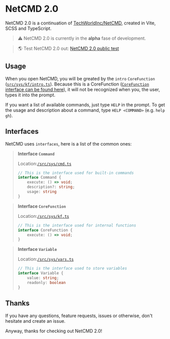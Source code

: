 # NetCMD 2.0
NetCMD 2.0 is a continuation of [TechWorldInc/NetCMD](https://www.github.com/TechWorldInc/NetCMD), created in Vite, SCSS and TypeScript.

> ⚠️ NetCMD 2.0 is currently in the **alpha** fase of development.

> 🌎 Test NetCMD 2.0 out: [NetCMD 2.0 public test](https://www.techworldinc.tk/NetCMD/)

## Usage
When you open NetCMD, you will be greated by the `intro` `CoreFunction` ([`src/sys/kf/intro.ts`](https://github.com/TechWorldInc/NetCMD-2.0/blob/main/src/sys/kf/intro.ts)). Because this is a CoreFunction ([`CoreFunction` interface can be found here](https://github.com/TechWorldInc/NetCMD-2.0/blob/main/src/sys/kf.ts)), it will not be recognized when you, the user, types it into the prompt.

If you want a list of available commands, just type `HELP` in the prompt. To get the usage and description about a command, type `HELP <COMMAND>` (e.g. `help gh`).

## Interfaces
NetCMD uses `interfaces`, here is a list of the common ones:

> **Interface `Command`**
>
> Location:[`/src/sys/cmd.ts`](https://github.com/TechWorldInc/NetCMD-2.0/blob/main/src/sys/cmd.ts)
> ```ts
> // This is the interface used for built-in commands
> interface Command {
>     execute: () => void;
>     description?: string;
>     usage: string
> }
> ```

> **Interface `CoreFunction`**
>
> Location:[`/src/sys/kf.ts`](https://github.com/TechWorldInc/NetCMD-2.0/blob/main/src/sys/kf.ts)
> ```ts
> // This is the interface used for internal functions
> interface CoreFunction {
>     execute: () => void;
> }
> ```

> **Interface `Variable`**
> 
> Location:[`/src/sys/vars.ts`](https://github.com/TechWorldInc/NetCMD-2.0/blob/main/src/sys/vars.ts)
> ```ts
> // This is the interface used to store variables
> interface Variable {
>     value: string;
>     readonly: boolean
> }
> ```

## Thanks
If you have any questions, feature requests, issues or otherwise, don't hesitate and create an issue.

Anyway, thanks for checking out NetCMD 2.0!